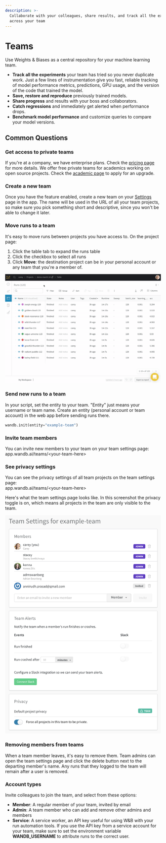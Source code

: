 ```yaml
---
description: >-
  Collaborate with your colleagues, share results, and track all the experiments
  across your team
---
```


# Teams

Use Weights & Biases as a central repository for your machine learning team.

* **Track all the experiments** your team has tried so you never duplicate work. Just a few lines of instrumentation give you fast, reliable tracking of model performance metrics, predictions, GPU usage, and the version of the code that trained the model.
* **Save, restore and reproduce** previously trained models.
* **Share progress** and results with your boss and collaborators.
* **Catch regressions** and immediately get alerted when performance drops.
* **Benchmark model performance** and customize queries to compare your model versions.

## Common Questions

### Get access to private teams

If you're at a company, we have enterprise plans. Check the [pricing page](https://www.wandb.com/pricing) for more details. We offer free private teams for academics working on open source projects. Check the [academic page](https://www.wandb.com/academic) to apply for an upgrade.

### Create a new team

Once you have the feature enabled, create a new team on your [Settings](https://app.wandb.ai/settings) page in the app. The name will be used in the URL of all your team projects, so make sure you pick something short and descriptive, since you won't be able to change it later. 

### Move runs to a team

It's easy to move runs between projects you have access to. On the project page:

1. Click the table tab to expand the runs table
2. Click the checkbox to select all runs
3. Click **Move**: the destination project can be in your personal account or any team that you're a member of.

![](../../.gitbook/assets/demo-move-runs.gif)

### Send new runs to a team

In your script, set the entity to your team. "Entity" just means your username or team name. Create an entity \(personal account or team account\) in the web app before sending runs there.

```python
wandb.init(entity="example-team")
```

### Invite team members

You can invite new members to your team on your team settings page:  
app.wandb.ai/teams/&lt;your-team-here&gt;

### See privacy settings

You can see the privacy settings of all team projects on the team settings page:  
app.wandb.ai/teams/&lt;your-team-here&gt;

Here's what the team settings page looks like. In this screenshot the privacy toggle is on, which means all projects in the team are only visible to the team.

![](../../.gitbook/assets/demo-team-settings.png)

### Removing members from teams

When a team member leaves, it's easy to remove them. Team admins can open the team settings page and click the delete button next to the departing member's name. Any runs that they logged to the team will remain after a user is removed.

### Account types

Invite colleagues to join the team, and select from these options:

* **Member**: A regular member of your team, invited by email
* **Admin**: A team member who can add and remove other admins and members
* **Service**: A service worker, an API key useful for using W&B with your run automation tools. If you use the API key from a service account for your team, make sure to set the environment variable **WANDB\_USERNAME** to attribute runs to the correct user.

